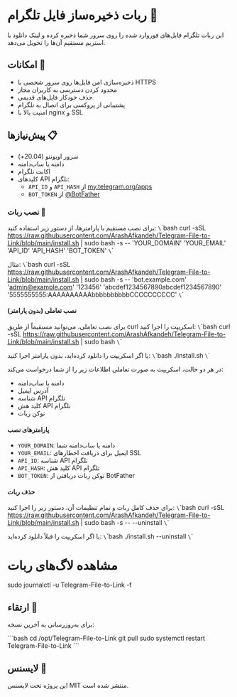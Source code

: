 # ربات ذخیره‌ساز فایل تلگرام 📁

این ربات تلگرام فایل‌های فوروارد شده را روی سرور شما ذخیره کرده و لینک دانلود یا استریم مستقیم آن‌ها را تحویل می‌دهد.

## امکانات 🚀

- ذخیره‌سازی امن فایل‌ها روی سرور شخصی با HTTPS
- محدود کردن دسترسی به کاربران مجاز
- حذف خودکار فایل‌های قدیمی
- پشتیبانی از پروکسی برای اتصال به تلگرام
- امنیت بالا با nginx و SSL

## پیش‌نیازها 📋

- سرور اوبونتو (20.04+)
- دامنه یا ساب‌دامنه
- اکانت تلگرام
- کلیدهای API تلگرام:
  - `API_ID` و `API_HASH` از [my.telegram.org/apps](https://my.telegram.org/apps)
  - `BOT_TOKEN` از [@BotFather](https://t.me/BotFather)

### نصب ربات 🔧

برای نصب مستقیم با پارامترها، از دستور زیر استفاده کنید:
`\`\`bash
curl -sSL https://raw.githubusercontent.com/ArashAfkandeh/Telegram-File-to-Link/blob/main/install.sh | sudo bash -s -- 'YOUR_DOMAIN' 'YOUR_EMAIL' 'API_ID' 'API_HASH' 'BOT_TOKEN'
`\`\`

مثال:
`\`\`bash
curl -sSL https://raw.githubusercontent.com/ArashAfkandeh/Telegram-File-to-Link/blob/main/install.sh | sudo bash -s -- 'bot.example.com' 'admin@example.com' '123456' 'abcdef1234567890abcdef1234567890' '5555555555:AAAAAAAAAAbbbbbbbbbbCCCCCCCCCC'
`\`\`

#### نصب تعاملی (بدون پارامتر)

برای نصب تعاملی، می‌توانید مستقیماً از طریق curl اسکریپت را اجرا کنید:
`\`\`bash
curl -sSL https://raw.githubusercontent.com/ArashAfkandeh/Telegram-File-to-Link/blob/main/install.sh | sudo bash
`\`\`

یا اگر اسکریپت را دانلود کرده‌اید، بدون پارامتر اجرا کنید:
`\`\`bash
./install.sh
`\`\`

در هر دو حالت، اسکریپت به صورت تعاملی اطلاعات زیر را از شما درخواست می‌کند:
- دامنه یا ساب‌دامنه
- آدرس ایمیل
- شناسه API تلگرام
- کلید هش API تلگرام
- توکن ربات

#### پارامترهای نصب

- `YOUR_DOMAIN`: دامنه یا ساب‌دامنه شما
- `YOUR_EMAIL`: ایمیل برای دریافت اخطارهای SSL
- `API_ID`: شناسه API تلگرام
- `API_HASH`: کلید هش API تلگرام
- `BOT_TOKEN`: توکن ربات دریافتی از BotFather

#### حذف ربات

برای حذف کامل ربات و تمام تنظیمات آن، دستور زیر را اجرا کنید:
`\`\`bash
curl -sSL https://raw.githubusercontent.com/ArashAfkandeh/Telegram-File-to-Link/blob/main/install.sh | sudo bash -s -- --uninstall
`\`\`

یا اگر اسکریپت را قبلاً دانلود کرده‌اید:
`\`\`bash
./install.sh --uninstall
`\`\`

# مشاهده لاگ‌های ربات

sudo journalctl -u Telegram-File-to-Link -f

## ارتقاء 🔄

برای به‌روزرسانی به آخرین نسخه:

\`\`\`bash
cd /opt/Telegram-File-to-Link
git pull
sudo systemctl restart Telegram-File-to-Link
\`\`\`

## لایسنس 📝

این پروژه تحت لایسنس MIT منتشر شده است.
